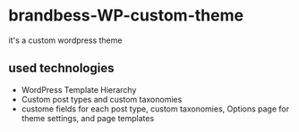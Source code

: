 # brandbess-WP-custom-theme
  it's a custom wordpress theme

## used technologies 
   - WordPress Template Hierarchy
   - Custom post types and custom taxonomies
   - custome fields for each post type, custom taxonomies, Options page for theme settings, and page templates    
